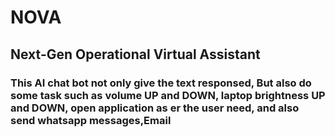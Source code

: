 # NOVA

<h2>Next-Gen Operational Virtual Assistant </h2>
<h3>This AI chat bot not only give the text responsed, But also do some task such as volume UP and DOWN, laptop brightness UP and DOWN, open application as er the user need, and also send whatsapp messages,Email </h3>
